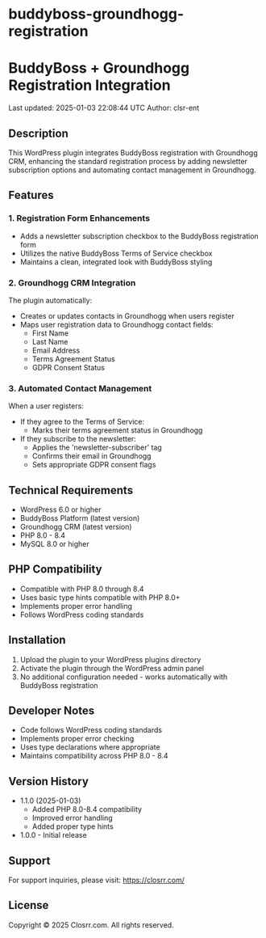 # buddyboss-groundhogg-registration
# BuddyBoss + Groundhogg Registration Integration

Last updated: 2025-01-03 22:08:44 UTC
Author: clsr-ent

## Description
This WordPress plugin integrates BuddyBoss registration with Groundhogg CRM, enhancing the standard registration process by adding newsletter subscription options and automating contact management in Groundhogg.

## Features

### 1. Registration Form Enhancements
- Adds a newsletter subscription checkbox to the BuddyBoss registration form
- Utilizes the native BuddyBoss Terms of Service checkbox
- Maintains a clean, integrated look with BuddyBoss styling

### 2. Groundhogg CRM Integration
The plugin automatically:
- Creates or updates contacts in Groundhogg when users register
- Maps user registration data to Groundhogg contact fields:
  - First Name
  - Last Name
  - Email Address
  - Terms Agreement Status
  - GDPR Consent Status

### 3. Automated Contact Management
When a user registers:
- If they agree to the Terms of Service:
  - Marks their terms agreement status in Groundhogg
- If they subscribe to the newsletter:
  - Applies the 'newsletter-subscriber' tag
  - Confirms their email in Groundhogg
  - Sets appropriate GDPR consent flags

## Technical Requirements
- WordPress 6.0 or higher
- BuddyBoss Platform (latest version)
- Groundhogg CRM (latest version)
- PHP 8.0 - 8.4
- MySQL 8.0 or higher

## PHP Compatibility
- Compatible with PHP 8.0 through 8.4
- Uses basic type hints compatible with PHP 8.0+
- Implements proper error handling
- Follows WordPress coding standards

## Installation
1. Upload the plugin to your WordPress plugins directory
2. Activate the plugin through the WordPress admin panel
3. No additional configuration needed - works automatically with BuddyBoss registration

## Developer Notes
- Code follows WordPress coding standards
- Implements proper error checking
- Uses type declarations where appropriate
- Maintains compatibility across PHP 8.0 - 8.4

## Version History
- 1.1.0 (2025-01-03)
  - Added PHP 8.0-8.4 compatibility
  - Improved error handling
  - Added proper type hints
- 1.0.0 - Initial release

## Support
For support inquiries, please visit: https://closrr.com/

## License
Copyright © 2025 Closrr.com. All rights reserved.
